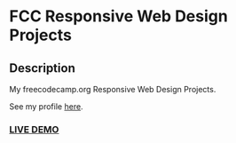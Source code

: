 # FCC Responsive Web Design Projects

## Description

My freecodecamp.org Responsive Web Design Projects.

See my profile <a href="https://www.freecodecamp.org/mshuber1981">here</a>.

### <a href="https://mshuber1981.github.io/FCC-Responsive-Web-Design-Projects/tribute-page.html">LIVE DEMO</a>
